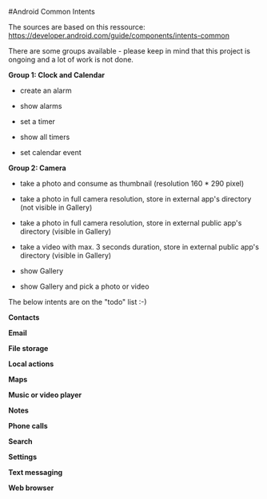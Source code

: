 #Android Common Intents

The sources are based on this ressource: https://developer.android.com/guide/components/intents-common

There are some groups available - please keep in mind that this project is ongoing and a lot of work is not done.

**Group 1: Clock and Calendar**

- create an alarm

- show alarms

- set a timer

- show all timers

- set calendar event

**Group 2: Camera**

- take a photo and consume as thumbnail (resolution 160 * 290 pixel)

- take a photo in full camera resolution, store in external app's directory (not visible in Gallery)

- take a photo in full camera resolution, store in external public app's directory (visible in Gallery)
  
- take a video with max. 3 seconds duration, store in external public app's directory (visible in Gallery)

- show Gallery

- show Gallery and pick a photo or video

The below intents are on the "todo" list :-)

**Contacts**

**Email**

**File storage**

**Local actions**

**Maps**

**Music or video player**

**Notes**

**Phone calls**

**Search**

**Settings**

**Text messaging**

**Web browser**
